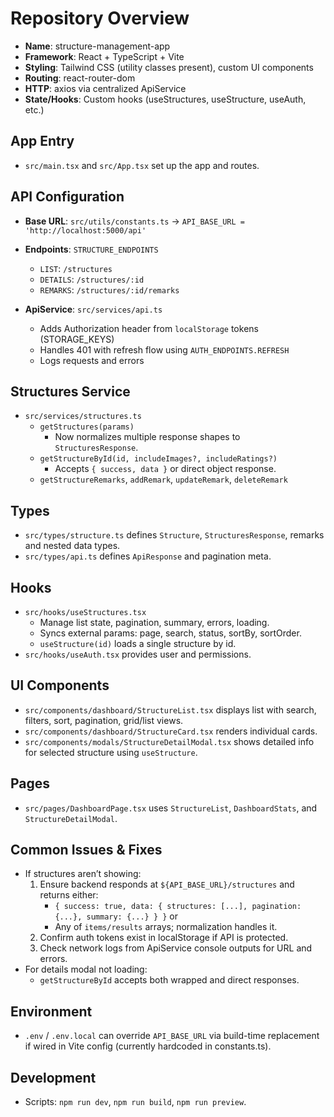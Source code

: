 # Repository Overview

- **Name**: structure-management-app
- **Framework**: React + TypeScript + Vite
- **Styling**: Tailwind CSS (utility classes present), custom UI components
- **Routing**: react-router-dom
- **HTTP**: axios via centralized ApiService
- **State/Hooks**: Custom hooks (useStructures, useStructure, useAuth, etc.)

## App Entry
- `src/main.tsx` and `src/App.tsx` set up the app and routes.

## API Configuration
- **Base URL**: `src/utils/constants.ts` → `API_BASE_URL = 'http://localhost:5000/api'`
- **Endpoints**: `STRUCTURE_ENDPOINTS`
  - `LIST`: `/structures`
  - `DETAILS`: `/structures/:id`
  - `REMARKS`: `/structures/:id/remarks`

- **ApiService**: `src/services/api.ts`
  - Adds Authorization header from `localStorage` tokens (STORAGE_KEYS)
  - Handles 401 with refresh flow using `AUTH_ENDPOINTS.REFRESH`
  - Logs requests and errors

## Structures Service
- `src/services/structures.ts`
  - `getStructures(params)`
    - Now normalizes multiple response shapes to `StructuresResponse`.
  - `getStructureById(id, includeImages?, includeRatings?)`
    - Accepts `{ success, data }` or direct object response.
  - `getStructureRemarks`, `addRemark`, `updateRemark`, `deleteRemark`

## Types
- `src/types/structure.ts` defines `Structure`, `StructuresResponse`, remarks and nested data types.
- `src/types/api.ts` defines `ApiResponse` and pagination meta.

## Hooks
- `src/hooks/useStructures.tsx`
  - Manage list state, pagination, summary, errors, loading.
  - Syncs external params: page, search, status, sortBy, sortOrder.
  - `useStructure(id)` loads a single structure by id.
- `src/hooks/useAuth.tsx` provides user and permissions.

## UI Components
- `src/components/dashboard/StructureList.tsx` displays list with search, filters, sort, pagination, grid/list views.
- `src/components/dashboard/StructureCard.tsx` renders individual cards.
- `src/components/modals/StructureDetailModal.tsx` shows detailed info for selected structure using `useStructure`.

## Pages
- `src/pages/DashboardPage.tsx` uses `StructureList`, `DashboardStats`, and `StructureDetailModal`.

## Common Issues & Fixes
- If structures aren’t showing:
  1. Ensure backend responds at `${API_BASE_URL}/structures` and returns either:
     - `{ success: true, data: { structures: [...], pagination: {...}, summary: {...} } }` or
     - Any of `items/results` arrays; normalization handles it.
  2. Confirm auth tokens exist in localStorage if API is protected.
  3. Check network logs from ApiService console outputs for URL and errors.
- For details modal not loading:
  - `getStructureById` accepts both wrapped and direct responses.

## Environment
- `.env` / `.env.local` can override `API_BASE_URL` via build-time replacement if wired in Vite config (currently hardcoded in constants.ts).

## Development
- Scripts: `npm run dev`, `npm run build`, `npm run preview`.
